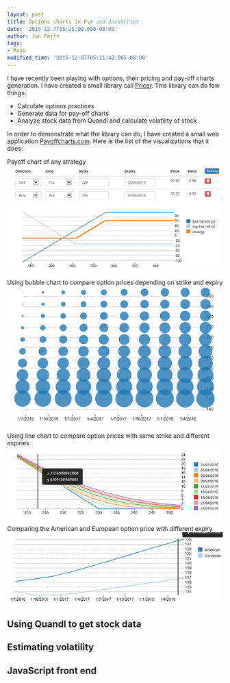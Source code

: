 ```yaml
---
layout: post
title: Options charts in F\# and JavaScript
date: '2015-12-7T05:25:00.000-08:00'
author: Jan Fajfr
tags:
- Maps
modified_time: '2015-12-07T05:11:43.965-08:00'
---
```

I have recently been playing with options, their pricing and pay-off charts generation. I have created a small library call [Pricer](https://github.com/hoonzis/Pricer). This library can do few things:

- Calculate options practices
- Generate data for pay-off charts
- Analyze stock data from Quandl and calculate volatility of stock

In order to demonstrate what the library can do, I have created a small web application [Payoffcharts.com](http://www.payoffcharts.com/). Here is the list of the visualizations that it does:

Payoff chart of any strategy
![payoffcharts](https://raw.githubusercontent.com/hoonzis/hoonzis.github.io/master/images/optionscharts/payoffcharts_viz.PNG)

Using bubble chart to compare option prices depending on strike and expiry
![pricebubble](https://raw.githubusercontent.com/hoonzis/hoonzis.github.io/master/images/optionscharts/price_bubble_chart.PNG)

Using line chart to compare option prices with same strike and different expiries
![putexpiry](https://raw.githubusercontent.com/hoonzis/hoonzis.github.io/master/images/optionscharts/put_expiry.PNG)

Comparing the American and European option price with different expiry
![americaneuropean](https://raw.githubusercontent.com/hoonzis/hoonzis.github.io/master/images/optionscharts/american_vs_european.PNG)

## Using Quandl to get stock data

## Estimating volatility

## JavaScript front end
